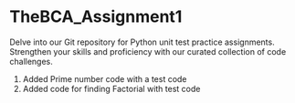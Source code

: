 # TheBCA_Assignment1

Delve into our Git repository for Python unit test practice assignments. Strengthen your skills and proficiency with our curated collection of code challenges.

1. Added Prime number code with a test code
2. Added code for finding Factorial with test code
